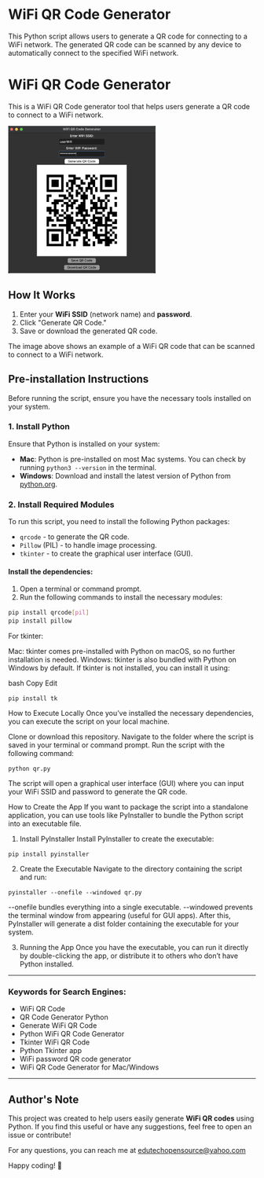 # WiFi QR Code Generator

This Python script allows users to generate a QR code for connecting to a WiFi network. The generated QR code can be scanned by any device to automatically connect to the specified WiFi network.

# WiFi QR Code Generator

This is a WiFi QR Code generator tool that helps users generate a QR code to connect to a WiFi network.


<img src="images/icon.jpg" alt="WiFi QR Code" width="300" height="300">



## How It Works

1. Enter your **WiFi SSID** (network name) and **password**.
2. Click "Generate QR Code."
3. Save or download the generated QR code.

The image above shows an example of a WiFi QR code that can be scanned to connect to a WiFi network.


## Pre-installation Instructions

Before running the script, ensure you have the necessary tools installed on your system.

### 1. Install Python
Ensure that Python is installed on your system:

- **Mac**: Python is pre-installed on most Mac systems. You can check by running `python3 --version` in the terminal.
- **Windows**: Download and install the latest version of Python from [python.org](https://www.python.org/downloads/).

### 2. Install Required Modules

To run this script, you need to install the following Python packages:

- `qrcode` - to generate the QR code.
- `Pillow` (PIL) - to handle image processing.
- `tkinter` - to create the graphical user interface (GUI).

#### Install the dependencies:

1. Open a terminal or command prompt.
2. Run the following commands to install the necessary modules:

```bash
pip install qrcode[pil]
pip install pillow

```
For tkinter:

Mac: tkinter comes pre-installed with Python on macOS, so no further installation is needed.
Windows: tkinter is also bundled with Python on Windows by default.
If tkinter is not installed, you can install it using:

bash
Copy
Edit
```
pip install tk
```

How to Execute Locally
Once you’ve installed the necessary dependencies, you can execute the script on your local machine.

Clone or download this repository.
Navigate to the folder where the script is saved in your terminal or command prompt.
Run the script with the following command:
```
python qr.py
```

The script will open a graphical user interface (GUI) where you can input your WiFi SSID and password to generate the QR code.

How to Create the App
If you want to package the script into a standalone application, you can use tools like PyInstaller to bundle the Python script into an executable file.

1. Install PyInstaller
Install PyInstaller to create the executable:

```
pip install pyinstaller
```

2. Create the Executable
Navigate to the directory containing the script and run:
```
pyinstaller --onefile --windowed qr.py
```

--onefile bundles everything into a single executable.
--windowed prevents the terminal window from appearing (useful for GUI apps).
After this, PyInstaller will generate a dist folder containing the executable for your system.

3. Running the App
Once you have the executable, you can run it directly by double-clicking the app, or distribute it to others who don’t have Python installed.

---

### **Keywords for Search Engines:**
- WiFi QR Code
- QR Code Generator Python
- Generate WiFi QR Code
- Python WiFi QR Code Generator
- Tkinter WiFi QR Code
- Python Tkinter app
- WiFi password QR code generator
- WiFi QR Code Generator for Mac/Windows

---

## Author's Note

This project was created to help users easily generate **WiFi QR codes** using Python. If you find this useful or have any suggestions, feel free to open an issue or contribute!

For any questions, you can reach me at [edutechopensource@yahoo.com](mailto:edutechopensource@yahoo.com)

Happy coding! 🚀
